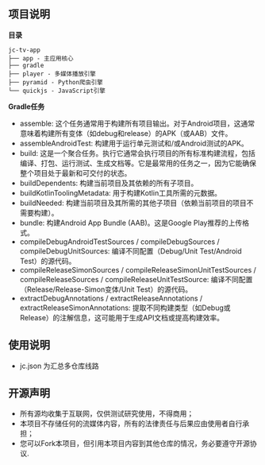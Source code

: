 ## 项目说明

**目录**
```
jc-tv-app
├── app - 主应用核心
├── gradle
├── player - 多媒体播放引擎
├── pyramid - Python爬虫引擎
└── quickjs - JavaScript引擎
```

**Gradle任务**

* assemble: 这个任务通常用于构建所有项目输出。对于Android项目，这通常意味着构建所有变体（如debug和release）的APK（或AAB）文件。
* assembleAndroidTest: 构建用于运行单元测试和/或Android测试的APK。
* build: 这是一个聚合任务。执行它通常会执行项目的所有标准构建流程，包括编译、打包、运行测试、生成文档等。它是最常用的任务之一，因为它能确保整个项目处于最新和可交付的状态。
* buildDependents: 构建当前项目及其依赖的所有子项目。
* buildKotlinToolingMetadata: 用于构建Kotlin工具所需的元数据。
* buildNeeded: 构建当前项目及其所需的其他子项目（依赖当前项目的项目不需要构建）。
* bundle: 构建Android App Bundle (AAB)。这是Google Play推荐的上传格式。
* compileDebugAndroidTestSources / compileDebugSources / compileDebugUnitSources: 编译不同配置（Debug/Unit Test/Android Test）的源代码。
* compileReleaseSimonSources / compileReleaseSimonUnitTestSources / compileReleaseSources / compileReleaseUnitTestSource: 编译不同配置（Release/Release-Simon变体/Unit Test）的源代码。
* extractDebugAnnotations / extractReleaseAnnotations / extractReleaseSimonAnnotations: 提取不同构建类型（如Debug或Release）的注解信息，这可能用于生成API文档或提高构建效率。


## 使用说明

* jc.json 为汇总多仓库线路

## 开源声明
- 所有源均收集于互联网，仅供测试研究使用，不得商用；
- 本项目不存储任何的流媒体内容，所有的法律责任与后果应由使用者自行承担；
- 您可以Fork本项目，但引用本项目内容到其他仓库的情况，务必要遵守开源协议.